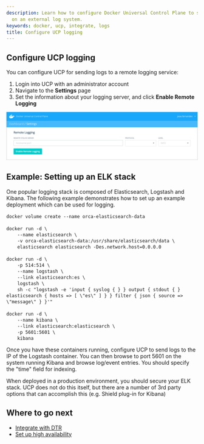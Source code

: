 ```yaml
---
description: Learn how to configure Docker Universal Control Plane to store your logs
  on an external log system.
keywords: docker, ucp, integrate, logs
title: Configure UCP logging
---
```


## Configure UCP logging

You can configure UCP for sending logs to a remote logging service:

1. Login into UCP with an administrator account
2. Navigate to the **Settings** page
3. Set the information about your logging server, and click
**Enable Remote Logging**

![](../images/settings-log.png)

## Example: Setting up an ELK stack

One popular logging stack is composed of Elasticsearch, Logstash and
Kibana. The following example demonstrates how to set up an example
deployment which can be used for logging.

```none
docker volume create --name orca-elasticsearch-data

docker run -d \
    --name elasticsearch \
    -v orca-elasticsearch-data:/usr/share/elasticsearch/data \
    elasticsearch elasticsearch -Des.network.host=0.0.0.0

docker run -d \
    -p 514:514 \
    --name logstash \
    --link elasticsearch:es \
    logstash \
    sh -c "logstash -e 'input { syslog { } } output { stdout { } elasticsearch { hosts => [ \"es\" ] } } filter { json { source => \"message\" } }'"

docker run -d \
    --name kibana \
    --link elasticsearch:elasticsearch \
    -p 5601:5601 \
    kibana
```

Once you have these containers running, configure UCP to send logs to
the IP of the Logstash container. You can then browse to port 5601 on the system
running Kibana and browse log/event entries. You should specify the "time"
field for indexing.

When deployed in a production environment, you should secure your ELK
stack. UCP does not do this itself, but there are a number of 3rd party
options that can accomplish this (e.g. Shield plug-in for Kibana)

## Where to go next

* [Integrate with DTR](integrate-with-dtr.md)
* [Set up high availability](../high-availability/index.md)
